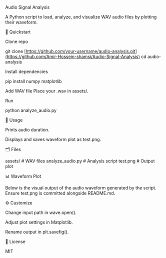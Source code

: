 Audio Signal Analysis

A Python script to load, analyze, and visualize WAV audio files by plotting their waveform.

🚀 Quickstart

Clone repo

git clone [https://github.com/your-username/audio-analysis.git](https://github.com/Amir-Hossein-shamsi/Audio-Signal-Analysis)
cd audio-analysis

Install dependencies

pip install numpy matplotlib

Add WAV file
Place your .wav in assets/.

Run

python analyze_audio.py

🔧 Usage

Prints audio duration.

Displays and saves waveform plot as test.png.

🗂️ Files

assets/               # WAV files
analyze_audio.py      # Analysis script
test.png              # Output plot

📊 Waveform Plot

Below is the visual output of the audio waveform generated by the script. Ensure test.png is committed alongside README.md.



⚙️ Customize

Change input path in wave.open().

Adjust plot settings in Matplotlib.

Rename output in plt.savefig().

📄 License

MIT

